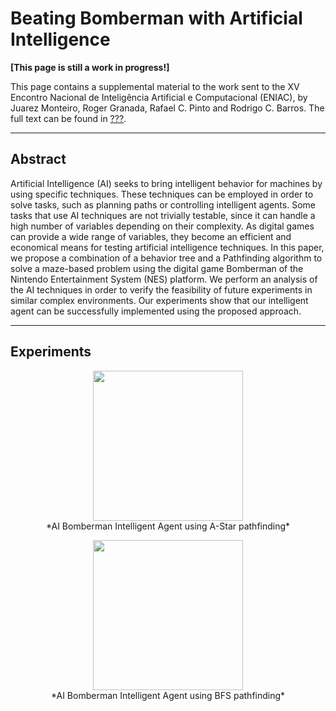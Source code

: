 # Beating Bomberman with Artificial Intelligence

**[This page is still a work in progress!]**

This page contains a supplemental material to the work sent to the XV Encontro Nacional de Inteligência Artificial e Computacional (ENIAC), by Juarez Monteiro, Roger Granada, Rafael C. Pinto and Rodrigo C. Barros. The full text can be found in [???](http://www...com).

---
## Abstract

Artificial Intelligence (AI) seeks to bring intelligent behavior for machines by using specific techniques.
These techniques can be employed in order to solve tasks, such as planning paths or controlling intelligent agents.
Some tasks that use AI techniques are not trivially testable, since it can handle a high number of variables depending on their complexity.
As digital games can provide a wide range of variables, they become an efficient and economical means for testing artificial intelligence techniques.
In this paper, we propose a combination of a behavior tree and a Pathfinding algorithm to solve a maze-based problem using the digital game Bomberman of the Nintendo Entertainment System (NES) platform.
We perform an analysis of the AI techniques in order to verify the feasibility of future experiments in similar complex environments.
Our experiments show that our intelligent agent can be successfully implemented using the proposed approach.

---
## Experiments

<p style="text-align:center;"><img src="https://media.giphy.com/media/RJO38aflEBZu3Qaewq/giphy.gif" width="" height="240" align="middle"/>
</br>*AI Bomberman Intelligent Agent using A-Star pathfinding*
</p>



<p style="text-align:center;"><img src="https://media.giphy.com/media/2wSddm0I8hy8oGKjhS/giphy.gif" width="" height="240" />
</br>*AI Bomberman Intelligent Agent using BFS pathfinding*</p>
